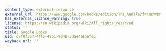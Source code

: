 ```yaml
---
content_type: external-resource
external_url: https://www.google.com/books/edition/The_Annals/f4TuDWNmtFgC?hl=en&gbpv=1
has_external_license_warning: true
license: https://en.wikipedia.org/wiki/All_rights_reserved
status: ''
title: Google Books
uid: d7f0f357-4ff5-48b1-9d4b-3dae4a1b6fe6
wayback_url: ''
---
```

